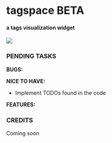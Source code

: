 <h1>tagspace BETA</h1>
<h4>a tags visualization widget</h4>
<p><img src="http://www.scaraveos.net/images/tagspace.jpg" /></p>
<h3>PENDING TASKS</h3>
<p>
  <strong>BUGS:</strong>
  <ul>
    
  </ul>
</p>
<p>
  <strong>NICE TO HAVE:</strong>
  <ul>
    <li>Implement TODOs found in the code</li>
  </ul>
</p>
<p>
  <strong>FEATURES:</strong>
  <ul>
    
  </ul>
</p>
<h3>CREDITS</h3>
<p>Coming soon</p>
